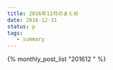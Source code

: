 ```yaml
---
title: 2016年12月のまとめ
date: 2016-12-31
status: p
tags:
   - summary
---
```


{% monthly_post_list "201612 " %}

